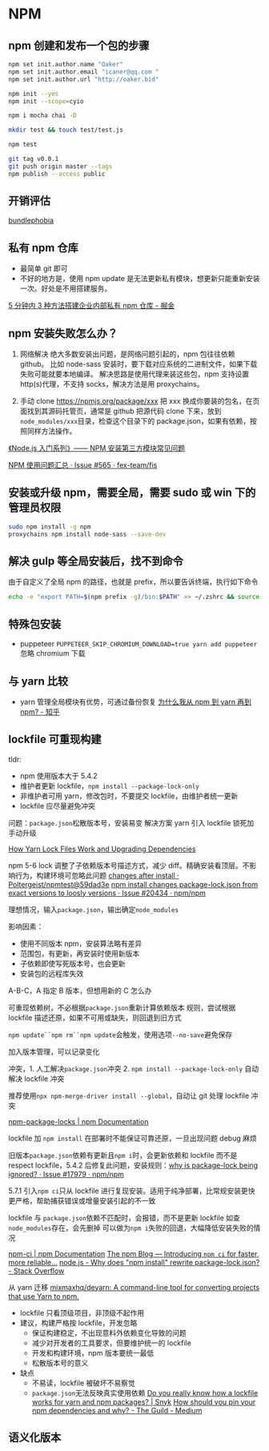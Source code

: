 # NPM

## npm 创建和发布一个包的步骤

```bash
npm set init.author.name "Oaker"
npm set init.author.email "icaner@qq.com "
npm set init.author.url "http://oaker.bid"

npm init --yes
npm init --scope=cyio

npm i mocha chai -D

mkdir test && touch test/test.js

npm test

git tag v0.0.1
git push origin master --tags
npm publish --access public
```

## 开销评估

[bundlephobia](https://bundlephobia.com/)

## 私有 npm 仓库

- 最简单 git 即可
- 不好的地方是，使用 npm update 是无法更新私有模块，想更新只能重新安装一次。好处是不用搭建服务。

[](https://docs.npmjs.com/creating-and-publishing-private-packages)
[5 分钟内 3 种方法搭建企业内部私有 npm 仓库 - 掘金](https://juejin.im/post/5a386b0d6fb9a0450f220c59)

## npm 安装失败怎么办？

1. 网络解决
   绝大多数安装出问题，是网络问题引起的，npm 包往往依赖 github。
   比如 node-sass 安装时，要下载对应系统的二进制文件，如果下载失败可能就要本地编译。
   解决思路是使用代理来装这些包，npm 支持设置 http(s)代理，不支持 socks，解决方法是用 proxychains。

2. 手动 clone
   https://npmjs.org/package/xxx
   把 xxx 换成你要装的包名，在页面找到其源码托管页，通常是 github
   把源代码 clone 下来，放到`node_modules/xxx`目录，检查这个目录下的 package.json，如果有依赖，按照同样方法操作。

[《Node.js 入门系列》—— NPM 安装第三方模块常见问题](http://ucdok.com/articles/2013-09-26-npm-install-problems.html)

[NPM 使用问题汇总 · Issue #565 · fex-team/fis](https://github.com/fex-team/fis/issues/565)

## 安装或升级 npm，需要全局，需要 sudo 或 win 下的管理员权限

```bash
sudo npm install -g npm
proxychains npm install node-sass --save-dev
```

## 解决 gulp 等全局安装后，找不到命令

由于自定义了全局 npm 的路径，也就是 prefix，所以要告诉终端，执行如下命令

```bash
echo -e "export PATH=$(npm prefix -g)/bin:$PATH" >> ~/.zshrc && source ~/.zshrc
```

## 特殊包安装

- puppeteer `PUPPETEER_SKIP_CHROMIUM_DOWNLOAD=true yarn add puppeteer` 忽略 chromium 下载

## 与 yarn 比较

- yarn 管理全局模块有优势，可通过备份恢复
  [为什么我从 npm 到 yarn 再到 npm? - 知乎](https://zhuanlan.zhihu.com/p/36391490)

## lockfile 可重现构建

tldr:

- npm 使用版本大于 5.4.2
- 维护者更新 lockfile，`npm install --package-lock-only`
- 非维护者可用 yarn，修改包时，不要提交 lockfile，由维护者统一更新
- lockfile 应尽量避免冲突

问题：`package.json`松散版本号，安装易变
解决方案 yarn 引入 lockfile 锁死加 手动升级

[How Yarn Lock Files Work and Upgrading Dependencies](https://www.robertcooper.me/how-yarn-lock-files-work-and-upgrading-dependencies)

npm 5-6 lock 调整了子依赖版本号描述方式，减少 diff。精确安装看顶层。不影响行为，构建环境可忽略此问题
[changes after install · Poltergeist/npmtest@59dad3e](https://github.com/Poltergeist/npmtest/commit/59dad3e5800bca8d92315d962ba2477748867fed#diff-32607347f8126e6534ebc7ebaec4853d)
[npm install changes package-lock.json from exact versions to loosly versions · Issue #20434 · npm/npm](https://github.com/npm/npm/issues/20434#issuecomment-402988364)

理想情况，输入`package.json`，输出确定`node_modules`

影响因素：

- 使用不同版本 npm，安装算法略有差异
- 范围包，有更新，再安装时使用新版本
- 子依赖即使写死版本号，也会更新
- 安装包的远程库失效

A-B-C，A 指定 B 版本，但想用新的 C 怎么办

可重现依赖树，不必根据`package.json`重新计算依赖版本
规则，尝试根据 lockfile 描述还原，如果不可用或缺失，则回退到旧方式

` npm update``npm rm``npm update `会触发，使用选项`--no-save`避免保存

加入版本管理，可以记录变化

冲突，1. 人工解决`package.json`冲突 2. `npm install --package-lock-only` 自动解决 lockfile 冲突

推荐使用`npx npm-merge-driver install --global`，自动让 git 处理 lockfile 冲突

[npm-package-locks | npm Documentation](https://docs.npmjs.com/files/package-locks)

lockfile 加 `npm install` 在部署时不能保证可靠还原，一旦出现问题 debug 麻烦

旧版本`package.json`依赖有更新且`npm i`时，会更新依赖和 lockfile 而不是 respect lockfile，5.4.2 后修复此问题，安装规则：[why is package-lock being ignored? · Issue #17979 · npm/npm](https://github.com/npm/npm/issues/17979#issuecomment-332701215)

5.7.1 引入`npm ci`只从 lockfile 进行复现安装。适用于纯净部署，比常规安装更快更严格，帮助捕获错误或增量安装引起的不一致

lockfile 与 `package.json`依赖不匹配时，会报错，而不是更新 lockfile
如查`node_modules`存在，会先删掉
可以做为`npm i`失败的回退，大幅降低安装失败的情况

[npm-ci | npm Documentation](https://docs.npmjs.com/cli/ci.html)
[The npm Blog — Introducing `npm ci` for faster, more reliable...](https://blog.npmjs.org/post/171556855892/introducing-npm-ci-for-faster-more-reliable)
[node.js - Why does "npm install" rewrite package-lock.json? - Stack Overflow](https://stackoverflow.com/questions/45022048/why-does-npm-install-rewrite-package-lock-json/51045967)

从 yarn 迁移 [mixmaxhq/deyarn: A command-line tool for converting projects that use Yarn to npm.](https://github.com/mixmaxhq/deyarn)

- lockfile 只看顶级项目，非顶级不起作用
- 建议，构建严格按 lockfile，开发忽略
  - 保证构建稳定，不出现意料外依赖变化导致的问题
  - 减少对开发者的工具要求，但要维护统一的 lockfile
  - 开发和构建环境，npm 版本要统一最低
  - 松散版本号的意义
- 缺点
  - 不易读，lockfile 被破坏不易察觉
  - `package.json`无法反映真实使用依赖
    [Do you really know how a lockfile works for yarn and npm packages? | Snyk](https://snyk.io/blog/making-sense-of-package-lock-files-in-the-npm-ecosystem/)
    [How should you pin your npm dependencies and why? - The Guild - Medium](https://medium.com/the-guild/how-should-you-pin-your-npm-dependencies-and-why-2b8d545c7312)

## 语义化版本
